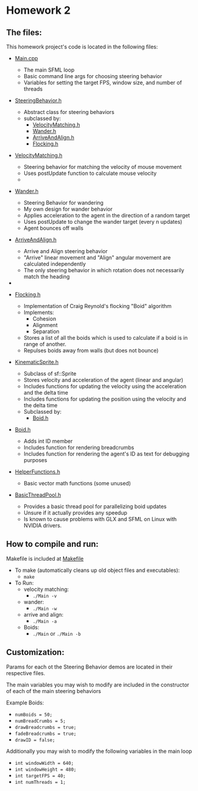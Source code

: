 # Homework 2

## The files:

This homework project's code is located in the following files:
- [Main.cpp](/Main.cpp)
  - The main SFML loop
  - Basic command line args for choosing steering behavior 
  - Variables for setting the target FPS, window size, and number of threads

- [SteeringBehavior.h](/SteeringBehavior.h)
  - Abstract class for steering behaviors
  - subclassed by:
    - [VelocityMatching.h](/VelocityMatching.h)
    - [Wander.h](/Wander.h)
    - [ArriveAndAlign.h](/ArriveAndAlign.h)
    - [Flocking.h](/Flocking.h)

- [VelocityMatching.h](/VelocityMatching.h)
  - Steering behavior for matching the velocity of mouse movement
  - Uses postUpdate function to calculate mouse velocity
  - 
- [Wander.h](/Wander.h)
  - Steering Behavior for wandering
  - My own design for wander behavior
  - Applies acceleration to the agent in the direction of a random target
  - Uses postUpdate to change the wander target (every n updates)
  - Agent bounces off walls
  
- [ArriveAndAlign.h](/ArriveAndAlign.h)
  - Arrive and Align steering behavior
  - "Arrive" linear movement and "Align" angular movement are calculated independently
  - The only steering behavior in which rotation does not necessarily match the heading
- 
- [Flocking.h](/Flocking.h)
  - Implementation of Craig Reynold's flocking "Boid" algorithm
  - Implements:
    - Cohesion
    - Alignment
    - Separation 
  - Stores a list of all the boids which is used to calculate if a boid is in range of another.
  - Repulses boids away from walls (but does not bounce)
  
- [KinematicSprite.h](/KinematicSprite.h)
  - Subclass of sf::Sprite
  - Stores velocity and acceleration of the agent (linear and angular)
  - Includes functions for updating the velocity using the acceleration and the delta time
  - Includes functions for updating the position using the velocity and the delta time
  - Subclassed by:
    - [Boid.h](/Boid.h)
  
- [Boid.h](/Boid.h)
  - Adds int ID member
  - Includes function for rendering breadcrumbs
  - Includes function for rendering the agent's ID as text for debugging purposes
  
- [HelperFunctions.h](/HelperFunctions.h)
  - Basic vector math functions (some unused)

- [BasicThreadPool.h](/BasicThreadPool.h)
  - Provides a basic thread pool for parallelizing boid updates
  - Unsure if it actually provides any speedup
  - Is known to cause problems with GLX and SFML on Linux with NVIDIA drivers.

## How to compile and run:

Makefile is included at [Makefile](/Makefile)

- To make (automatically cleans up old object files and executables):
  - `make`
- To Run:
  - velocity matching:
    - `./Main -v`
  - wander:
    - `./Main -w`
  - arrive and align:
    - `./Main -a`
  - Boids:
    - `./Main`   or   `./Main -b`

## Customization:

Params for each ot the Steering Behavior demos are located in their respective files. 

The main variables you may wish to modify are included in the constructor of each of the main steering behaviors

Example Boids:
- `numBoids = 50;`
- `numBreadCrumbs = 5;`
- `drawBreadcrumbs = true;`
- `fadeBreadcrumbs = true;`
- `drawID = false;`

Additionally you may wish to modify the following variables in the main loop

- `int windowWidth = 640;`
- `int windowHeight = 480;`
- `int targetFPS = 40;`
- `int numThreads = 1;`